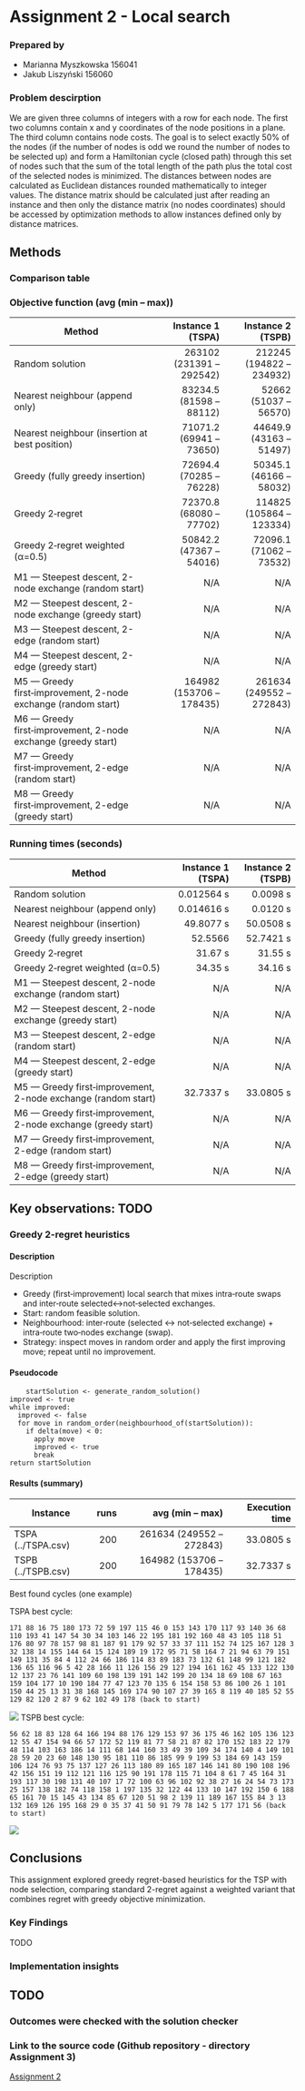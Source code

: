 # Assignment 2 - Local search

### Prepared by

- Marianna Myszkowska 156041
- Jakub Liszyński 156060

### Problem descirption
We are given three columns of integers with a row for each node. The first two columns contain x
and y coordinates of the node positions in a plane. The third column contains node costs. The goal is
to select exactly 50% of the nodes (if the number of nodes is odd we round the number of nodes to
be selected up) and form a Hamiltonian cycle (closed path) through this set of nodes such that the
sum of the total length of the path plus the total cost of the selected nodes is minimized.
The distances between nodes are calculated as Euclidean distances rounded mathematically to
integer values. The distance matrix should be calculated just after reading an instance and then only
the distance matrix (no nodes coordinates) should be accessed by optimization methods to allow
instances defined only by distance matrices.

## Methods

### Comparison table

### Objective function (avg (min – max))

| Method | Instance 1 (TSPA) | Instance 2 (TSPB) |
|---|---:|---:|
| Random solution | 263102 (231391 – 292542) | 212245 (194822 – 234932) |
| Nearest neighbour (append only) | 83234.5 (81598 – 88112) | 52662 (51037 – 56570) |
| Nearest neighbour (insertion at best position) | 71071.2 (69941 – 73650) | 44649.9 (43163 – 51497) |
| Greedy (fully greedy insertion) | 72694.4 (70285 – 76228) | 50345.1 (46166 – 58032) |
| Greedy 2‑regret | 72370.8 (68080 – 77702) | 114825 (105864 – 123334) |
| Greedy 2‑regret weighted (α=0.5) | 50842.2 (47367 – 54016) | 72096.1 (71062 – 73532) |
| M1 — Steepest descent, 2-node exchange (random start) | N/A | N/A |
| M2 — Steepest descent, 2-node exchange (greedy start) | N/A | N/A |
| M3 — Steepest descent, 2-edge (random start) | N/A | N/A |
| M4 — Steepest descent, 2-edge (greedy start) | N/A | N/A |
| M5 — Greedy first‑improvement, 2-node exchange (random start) | 164982 (153706 – 178435) | 261634 (249552 – 272843) |
| M6 — Greedy first‑improvement, 2-node exchange (greedy start) | N/A | N/A |
| M7 — Greedy first‑improvement, 2-edge (random start) | N/A | N/A |
| M8 — Greedy first‑improvement, 2-edge (greedy start) | N/A | N/A |

### Running times (seconds)

| Method | Instance 1 (TSPA) | Instance 2 (TSPB) |
|---|---:|---:|
| Random solution | 0.012564 s | 0.0098 s |
| Nearest neighbour (append only) | 0.014616 s | 0.0120 s |
| Nearest neighbour (insertion) | 49.8077 s | 50.0508 s |
| Greedy (fully greedy insertion) | 52.5566 | 52.7421 s |
| Greedy 2‑regret | 31.67 s | 31.55 s |
| Greedy 2‑regret weighted (α=0.5) | 34.35 s | 34.16 s |
| M1 — Steepest descent, 2-node exchange (random start) | N/A | N/A |
| M2 — Steepest descent, 2-node exchange (greedy start) | N/A | N/A |
| M3 — Steepest descent, 2-edge (random start) | N/A | N/A |
| M4 — Steepest descent, 2-edge (greedy start) | N/A | N/A |
| M5 — Greedy first‑improvement, 2-node exchange (random start) | 32.7337 s | 33.0805 s |
| M6 — Greedy first‑improvement, 2-node exchange (greedy start) | N/A | N/A |
| M7 — Greedy first‑improvement, 2-edge (random start) | N/A | N/A |
| M8 — Greedy first‑improvement, 2-edge (greedy start) | N/A | N/A |

**Key observations:**
TODO
---

### Greedy 2-regret heuristics

#### Description 
Description  
- Greedy (first‑improvement) local search that mixes intra‑route swaps and inter‑route selected↔not‑selected exchanges.  
- Start: random feasible solution.  
- Neighbourhood: inter‑route (selected ↔ not‑selected exchange) + intra‑route two‑nodes exchange (swap).  
- Strategy: inspect moves in random order and apply the first improving move; repeat until no improvement.

#### Pseudocode
``` pseudocode
    startSolution <- generate_random_solution()
improved <- true
while improved:
  improved <- false
  for move in random_order(neighbourhood_of(startSolution)):
    if delta(move) < 0:
      apply move
      improved <- true
      break
return startSolution
```

#### Results (summary)

| Instance | runs | avg (min – max) | Execution time |
|---|---:|---:|---:|
| TSPA (../TSPA.csv) | 200 | 261634 (249552 – 272843) | 33.0805 s |
| TSPB (../TSPB.csv) | 200 | 164982 (153706 – 178435) | 32.7337 s |

Best found cycles (one example)

TSPA best cycle:
```
171 88 16 75 180 173 72 59 197 115 46 0 153 143 170 117 93 140 36 68 110 193 41 147 54 30 34 103 146 22 195 181 192 160 48 43 105 118 51 176 80 97 78 157 98 81 187 91 179 92 57 33 37 111 152 74 125 167 128 3 32 138 14 155 144 64 15 124 189 19 172 95 71 58 164 7 21 94 63 79 151 149 131 35 84 4 112 24 66 186 114 83 89 183 73 132 61 148 99 121 182 136 65 116 96 5 42 28 166 11 126 156 29 127 194 161 162 45 133 122 130 12 137 23 76 141 109 60 198 139 191 142 199 20 134 18 69 108 67 163 159 104 177 10 190 184 77 47 123 70 135 6 154 158 53 86 100 26 1 101 150 44 25 13 31 38 168 145 169 174 90 107 27 39 165 8 119 40 185 52 55 129 82 120 2 87 9 62 102 49 178 (back to start)
```
![](M5_tspa.png)
TSPB best cycle:
```
56 62 18 83 128 64 166 194 88 176 129 153 97 36 175 46 162 105 136 123 12 55 47 154 94 66 57 172 52 119 81 77 58 21 87 82 170 152 183 22 179 48 114 103 163 186 14 111 68 144 160 33 49 39 109 34 174 140 4 149 101 28 59 20 23 60 148 130 95 181 110 86 185 99 9 199 53 184 69 143 159 106 124 76 93 75 137 127 26 113 180 89 165 187 146 141 80 190 108 196 42 156 151 19 112 121 116 125 90 191 178 115 71 104 8 61 7 45 164 31 193 117 30 198 131 40 107 17 72 100 63 96 102 92 38 27 16 24 54 73 173 25 157 138 182 74 118 158 1 197 135 32 122 44 133 10 147 192 150 6 188 65 161 70 15 145 43 134 85 67 120 51 98 2 139 11 189 167 155 84 3 13 132 169 126 195 168 29 0 35 37 41 50 91 79 78 142 5 177 171 56 (back to start)
```

![](M5_tspb.png)








## Conclusions


This assignment explored greedy regret-based heuristics for the TSP with node selection, comparing standard 2-regret against a weighted variant that combines regret with greedy objective minimization.

### Key Findings

TODO


### Implementation insights

TODO
---

### Outcomes were checked with the solution checker

### Link to the source code (Github repository - directory Assignment 3)

[Assignment 2](https://github.com/Strajkerr/EvolutionaryComputing/tree/main/Assignment_3)
